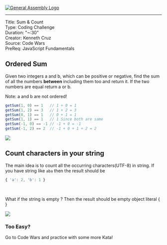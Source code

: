 [![General Assembly Logo](https://camo.githubusercontent.com/1a91b05b8f4d44b5bbfb83abac2b0996d8e26c92/687474703a2f2f692e696d6775722e636f6d2f6b6538555354712e706e67)](https://generalassemb.ly)

---
Title: Sum & Count <br>
Type: Coding Challenge <br>
Duration: "~:30" <br>
Creator: Kenneth Cruz <br>
Source: Code Wars <br>
PreReq: JavaScript Fundamentals


## Ordered Sum 
Given two integers a and b, which can be positive or negative, find the sum of all the numbers **between** including them too and return it. If the two numbers are equal return a or b. <br>

Note: a and b are not ordered! <br>

```javascript
getSum(1, 0) == 1   // 1 + 0 = 1
getSum(1, 2) == 3   // 1 + 2 = 3
getSum(0, 1) == 1   // 0 + 1 = 1
getSum(1, 1) == 1   // 1 Since both are same
getSum(-1, 0) == -1 // -1 + 0 = -1
getSum(-1, 2) == 2  // -1 + 0 + 1 + 2 = 2
```

![](https://media.giphy.com/media/1eujfAWhlorF5HOb6C/giphy.gif)

## Count characters in your string

The main idea is to count all the occurring characters(UTF-8) in string. If you have string like `aba` then the result should be <br>
```javascript
{ 'a': 2, 'b': 1 }
```
<br>

What if the string is empty ? Then the result should be empty object literal { } <br>

![](https://media.giphy.com/media/10t1bAxBwovl1C/giphy.gif)

### Too Easy? 

Go to Code Wars and practice with some more Kata! 
